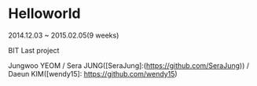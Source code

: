 Helloworld
==========
2014.12.03 ~ 2015.02.05(9 weeks)

BIT Last project

Jungwoo YEOM / Sera JUNG([SeraJung]:(https://github.com/SeraJung)) / Daeun KIM([wendy15]: https://github.com/wendy15)
